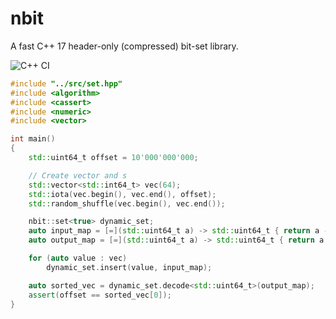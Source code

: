 # nbit
A fast C++ 17 header-only (compressed) bit-set library.

![C++ CI](https://github.com/IgorBaratta/nbit/workflows/C++%20CI/badge.svg)


```c++
#include "../src/set.hpp"
#include <algorithm>
#include <cassert>
#include <numeric>
#include <vector>

int main()
{
    std::uint64_t offset = 10'000'000'000;

    // Create vector and s
    std::vector<std::int64_t> vec(64);
    std::iota(vec.begin(), vec.end(), offset);
    std::random_shuffle(vec.begin(), vec.end());

    nbit::set<true> dynamic_set;
    auto input_map = [=](std::uint64_t a) -> std::uint64_t { return a - offset; };
    auto output_map = [=](std::uint64_t a) -> std::uint64_t { return a + offset; };

    for (auto value : vec)
        dynamic_set.insert(value, input_map);

    auto sorted_vec = dynamic_set.decode<std::uint64_t>(output_map);
    assert(offset == sorted_vec[0]);
}

```
